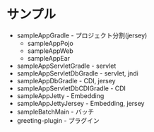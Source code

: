 # サンプル
* sampleAppGradle - プロジェクト分割(jersey)
    * sampleAppPojo
    * sampleAppWeb
    * sampleAppEar
* sampleAppServletGradle - servlet
* sampleAppServletDbGradle - servlet, jndi
* sampleAppDbGradle - CDI, jersey
* sampleAppServletDbCDIGradle - CDI
* sampleAppJetty - Embedding
* sampleAppJettyJersey - Embedding, jersey
* sampleBatchMain - バッチ
* greeting-plugin - プラグイン
